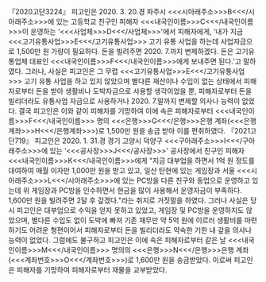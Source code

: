 『2020고단3224』
피고인은 2020. 3. 20.경 파주시 <<<시아래주소>>>B<<</시아래주소>>>에 있는 고등학교 친구인 피해자 <<<내국인이름>>>C<<</내국인이름>>>이 운영하는 ‘<<<사업체>>>D<<</사업체>>>'에서 피해자에게, ‘내가 지금 <<<고기유통사업>>>E<<</고기유통사업>>> 고기 유통 사업을 하는데 사업자금으로 1,500만 원 가량이 필요하다. 돈을 빌려주면 2020. 7.까지 변제하겠다. 돈은 고기유통업체 대표인 <<<내국인이름>>>F<<</내국인이름>>>에게 보내주면 된다.'고 말하였다. 그러나, 사실은 피고인은 그 무렵 <<<고기유통사업>>>E<<</고기유통사업>>> 고기 유통 사업을 하고 있지 않았으며 별다른 재산이나 수입이 없는 상태에서 피해자로부터 돈을 받아 생활비나 도박자금으로 사용할 생각이었을 뿐, 피해자로부터 돈을 빌리더라도 유통사업 자금으로 사용하거나 2020. 7.말까지 변제할 의사나 능력이 없었다.
결국 피고인은 이와 같이 피해자를 기망하여 이에 속은 피해자로부터 <<<내국인이름>>>F<<</내국인이름>>> 명의 <<<은행>>>G<<</은행>>>은행 계좌(<<<은행계좌>>>H<<</은행계좌>>>)로 1,500만 원을 송금 받아 이를 편취하였다.
『2021고단719』
피고인은 2020. 1. 31.경 경기 고양시 덕양구 <<<구아래주소>>>I<<</구아래주소>>>에 있는 ‘<<<공사장>>>J<<</공사장>>>' 공사장에서 친구인 피해자 <<<내국인이름>>>K<<</내국인이름>>>에게 "지금 대부업을 하면서 1억 원 정도를 대여하여 매월 이자만 1,000만 원을 받고 있고, 일산 탄현에 있는 게임장과 서울 <<<시아래주소>>>L<<</시아래주소>>>에 있는 PC방을 다른 친구와 동업으로 운영하고 있는데 위 게임장과 PC방을 인수하면서 현금을 많이 사용해서 운영자금이 부족하다. 1,600만 원을 빌려주면 2달 후 갚겠다."라는 취지로 거짓말을 하였다.
그러나 사실은 당시 피고인은 대부업으로 수익을 얻지 못하고 있었고, 게임장 및 PC방을 운영하지도 않았으며, 별다른 수입도 없이 도박에 빠져 기존 채무만 약 5억 원에 이르러 생활비를 마련하기도 어려운 형편이어서 피해자로부터 돈을 빌리더라도 약속한 기한 내 갚을 의사나 능력이 없었다.
그럼에도 불구하고 피고인은 이에 속은 피해자로부터 같은 날 <<<내국인이름>>>M<<</내국인이름>>> 명의의 <<<은행>>>N<<</은행>>>은행 계좌(<<<계좌번호>>>O<<</계좌번호>>>)로 1,600만 원을 송금받았다.
이로써 피고인은 피해자를 기망하여 피해자로부터 재물을 교부받았다.